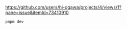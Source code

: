 https://github.com/users/hi-ogawa/projects/4/views/1?pane=issue&itemId=73410910

```sh
pnpm dev
```

